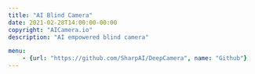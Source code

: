 ```yaml
---
title: "AI Blind Camera"
date: 2021-02-28T14:00:00-00:00
copyright: "AICamera.io"
description: "AI empowered blind camera"

menu:
    - {url: "https://github.com/SharpAI/DeepCamera", name: "Github"}
---
```

